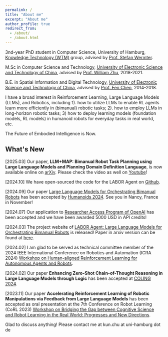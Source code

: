 ```yaml
---
permalink: /
title: "About me"
excerpt: "About me"
author_profile: true
redirect_from: 
  - /about/
  - /about.html
---
```

3nd-year PhD student in Computer Science, University of Hamburg, [Knowledge Technology (WTM)](https://www.inf.uni-hamburg.de/en/inst/ab/wtm.html) group, advised by [Prof. Stefan Wermter](https://www.inf.uni-hamburg.de/en/inst/ab/wtm/people/wermter.html).

M.Sc in Computer Science and Technology, [University of Electronic Science and Technology of China](https://en.uestc.edu.cn/), advised by [Prof. William Zhu](https://scholar.google.com/citations?hl=zh-CN&user=GIwXoWAAAAAJ), 2018-2021.

B.E. in Spatial Information and Digital Technology, [University of Electronic Science and Technology of China](https://en.uestc.edu.cn/), advised by [Prof. Fen Chen](https://scholar.google.com/citations?hl=zh-CN&user=U0VZ1IkAAAAJ), 2014-2018.

I have a broad interest in Reinforcement Learning, Large Language Models (LLMs), and Robotics, including 1). how to utilize LLMs to enable RL agents learn more efficiently in (bimanual) robotic tasks; 2). how to employ LLMs in long-horizon robotic tasks; 3) how to deploy learning models (foundation models, RL models) in humanoid robots for everyday tasks in real world, etc.

The Future of Embodied Intelligence is Now.

## What's New
[2025.03] Our paper, **LLM+MAP: Bimanual Robot Task Planning using Large Language Models and Planning Domain Definition Language**, is now available online on [arXiv](https://arxiv.org/abs/2503.17309). Please check the video as well on [Youtube](https://youtu.be/i2j1WyNaBa8?si=NpHR0C8QjHB_cMdg)!


[2024.10] We have open-sourced the code for the LABOR Agent on [Github](https://github.com/Kchu/LABOR-Agent).


[2024.09] Our paper [Large Language Models for Orchestrating Bimanual Robots](https://labor-agent.github.io/) has been accepted by [Humanoids 2024](https://2024.ieee-humanoids.org/). See you in Nancy, France in November!

[2024.07] Our application to [Researcher Access Program of OpenAI](https://openai.com/form/researcher-access-program/) has been accepted and we have been awarded 5000 USD in API credits!

[2024.03] The project website of [LABOR Agent: Large Language Models for Orchestrating Bimanual Robots](https://labor-agent.github.io/) is released! Paper in arxiv version can be found at [here](https://arxiv.org/abs/2404.02018).

[2024.02] I am glad to be served as technical committee member of the 2024 IEEE International Conference on
Robotics and Automation (ICRA 2024) [Workshop on Human-aligned Reinforcement Learning for Autonomous Agents and Robots](https://harlworkshop.github.io/index.html).

[2024.02] Our paper **Enhancing Zero-Shot Chain-of-Thought Reasoning in Large Language Models through Logic** has been accepted at [COLING 2024](https://lrec-coling-2024.org/).

[2023.11] Our paper **Accelerating Reinforcement Learning of Robotic Manipulations via Feedback from Large Language Models** has been accepted as oral presentation at the 7th Conference on Robot Learning (CoRL 2023) [Workshop on Bridging the Gap between Cognitive Science and Robot Learning in the Real World: Progresses and New Directions](https://yantianzha.github.io/crl.github.io/).

Glad to discuss anything! Please contact me at kun.chu at uni-hamburg dot de